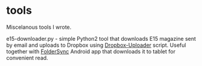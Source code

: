 # tools
Miscelanous tools I wrote.

 e15-downloader.py - simple Python2 tool that downloads E15 magazine sent by email and uploads to Dropbox using [Dropbox-Uploader](https://github.com/andreafabrizi/Dropbox-Uploader) script. Useful together with [FolderSync](http://www.tacit.dk/foldersync) Android app that downloads it to tablet for convenient read. 
